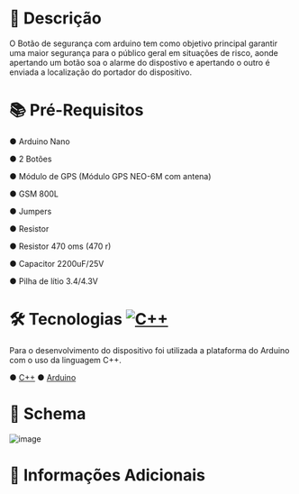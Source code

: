 # 📑 Descrição
O Botão de segurança com arduino tem como objetivo principal garantir uma maior segurança para o público geral em situações de risco, aonde apertando um botão soa o alarme do dispostivo e apertando o outro é enviada a localização do portador do dispositivo.

# 📚 Pré-Requisitos
● Arduino Nano
<p>● 2 Botões </p>
<p> ● Módulo de GPS (Módulo GPS NEO-6M com antena)</p>
<p>● GSM 800L</p>
<p>● Jumpers</p>
<p>● Resistor</p>
<p>● Resistor 470 oms (470 r)</p>
<p>● Capacitor 2200uF/25V</p>
<p>● Pilha de lítio 3.4/4.3V</p>

# 🛠 Tecnologias [![C++](https://img.shields.io/badge/C++-%2300599C.svg?logo=c%2B%2B&logoColor=white)](#)

Para o desenvolvimento do dispositivo foi utilizada a plataforma do Arduino com o uso da linguagem C++.

● [C++](https://www.bloodshed.net/)  ● [Arduino](https://www.arduino.cc/)

# 📖 Schema

![image](https://github.com/user-attachments/assets/3f744faf-ad93-4633-8729-8a39200bb31a)


# 📌 Informações Adicionais
